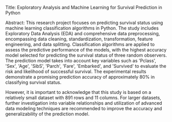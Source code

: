 Title: Exploratory Analysis and Machine Learning for Survival Prediction in Python

Abstract: This research project focuses on predicting survival status using machine learning classification algorithms in Python. The study includes Exploratory Data Analysis (EDA) and comprehensive data preprocessing, encompassing data cleaning, standardization, transformation, feature engineering, and data splitting. Classification algorithms are applied to assess the predictive performance of the models, with the highest accuracy model selected for predicting the survival status of three random observers. The prediction model takes into account key variables such as 'Pclass', 'Sex', 'Age', 'SibS', 'Parch', 'Fare', 'Embarked', and 'Survived' to evaluate the risk and likelihood of successful survival. The experimental results demonstrate a promising prediction accuracy of approximately 80% in classifying survival status. 

However, it is important to acknowledge that this study is based on a relatively small dataset with 891 rows and 11 columns. For larger datasets, further investigation into variable relationships and utilization of advanced data modeling techniques are recommended to improve the accuracy and generalizability of the prediction model.
